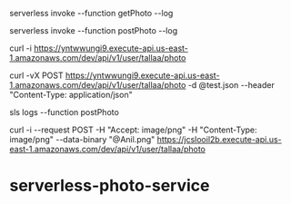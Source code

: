 serverless invoke --function getPhoto --log

serverless invoke --function postPhoto --log

curl -i https://yntwwungi9.execute-api.us-east-1.amazonaws.com/dev/api/v1/user/tallaa/photo


curl -vX POST https://yntwwungi9.execute-api.us-east-1.amazonaws.com/dev/api/v1/user/tallaa/photo -d @test.json --header "Content-Type: application/json"





sls logs --function postPhoto




curl -i --request POST -H "Accept: image/png" -H "Content-Type: image/png" --data-binary "@Anil.png" https://jcslooil2b.execute-api.us-east-1.amazonaws.com/dev/api/v1/user/tallaa/photo

# serverless-photo-service
